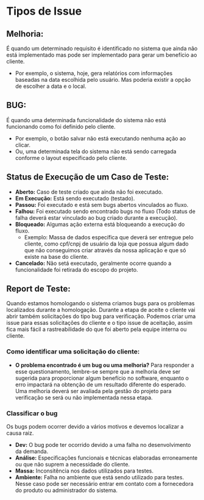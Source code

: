 # Tipos de Issue
## Melhoria:
É quando um determinado requisito é identificado no sistema que ainda não está implementado mas pode ser implementado para gerar um benefício ao cliente. 
- Por exemplo, o sistema, hoje, gera relatórios com informações baseadas na data escolhida pelo usuário. Mas poderia existir a opção de escolher a data e o local.
## BUG:
É quando uma determinada funcionalidade do sistema não está funcionando como foi definido pelo cliente.
- Por exemplo, o botão salvar não está executando nenhuma ação ao clicar. 
- Ou, uma determinada tela do sistema não está sendo carregada conforme o layout especificado pelo cliente.
## Status de Execução de um Caso de Teste:
- **Aberto:** Caso de teste criado que ainda não foi executado.
- **Em Execução:** Está sendo executado (testado).
- **Passou:** Foi executado e está sem bugs abertos vinculados ao fluxo.
- **Falhou:** Foi executado sendo encontrado bugs no fluxo (Todo status de falha deverá estar vinculado ao bug criado durante a execução).
- **Bloqueado:** Algumas ação externa está bloqueando a execução do fluxo.
    - Exemplo: Massa de dados específica que deverá ser entregue pelo cliente, como cpf/cnpj de usuário da loja que possua algum dado que não conseguimos criar através da nossa aplicação e que só existe na base do cliente.
- **Cancelado:** Não setá executado, geralmente ocorre quando a funcionalidade foi retirada do escopo do projeto.
## Report de Teste:
Quando estamos homologando o sistema criamos bugs para os problemas localizados durante a homologação. Durante a etapa de aceite o cliente vai abrir também solicitações do tipo bug para verificação. Podemos criar uma issue para essas solicitações do cliente e o tipo issue de aceitação, assim fica mais fácil a rastreabilidade do que foi aberto pela equipe interna ou cliente.
### Como identificar uma solicitação do cliente:
- **O problema encontrado é um bug ou uma melhoria?**
Para responder a esse questionamento, lembre-se sempre que a melhoria deve ser sugerida para proporcionar algum benefício no software, enquanto o erro impactará na obtenção de um resultado diferente do esperado. Uma melhoria deverá ser avaliada pela gestão do projeto para verificação se será ou não implementada nessa etapa.
### Classificar o bug
Os bugs podem ocorrer devido a vários motivos e devemos localizar a causa raiz.
- **Dev:** O bug pode ter ocorrido devido a uma falha no desenvolvimento da demanda.
- **Análise:** Especificações funcionais e técnicas elaboradas erroneamente ou que não suprem a necessidade do cliente.
- **Massa:** Inconsitência nos dados utilizados para testes.
- **Ambiente:** Falha no ambiente que está sendo utilizado para testes. Nesse caso pode ser necessário entrar em contato com a fornecedora do produto ou administrador do sistema.
